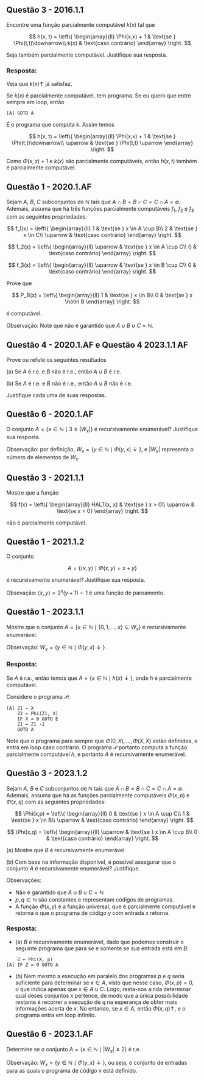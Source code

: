## Questão 3 - 2016.1.1

Encontre uma função parcialmente computável $k(x)$ tal que

$$
h(x, t) =
\left\{
\begin{array}{ll}
\Phi(x,x) + 1 & \text{se } \Phi(t,t)\downarrow\\
k(x) & \text{caso contrário}
\end{array}
\right.
$$

Seja também parcialmente computável. Justifique sua resposta.

### Resposta:

Veja que $k(x)\uparrow$ já satisfaz.

Se $k(x)$ é parcialmente computável, tem programa. Se eu quero que entre sempre em loop, então

```
[A] GOTO A
```

É o programa que computa $k$. Assim temos

$$
h(x, t) =
\left\{
\begin{array}{ll}
\Phi(x,x) + 1 & \text{se } \Phi(t,t)\downarrow\\
\uparrow & \text{se } \Phi(t,t) \uparrow
\end{array}
\right.
$$

Como $\Phi(x,x) + 1$ e $k(x)$ são parcialmente computáveis, então $h(x,t)$ também é parcialmente computável.

## Questão 1 - 2020.1.AF

Sejam $A$, $B$, $C$ subconjuntos de $\mathbb{N}$ tais que $A \cap B = B \cap C = C \cap A = \emptyset$. Ademais, assuma que há três funções parcialmente computáveis $f_1$, $f_2$ e $f_3$ com as seguintes propriedades:

$$
f_1(x) =
\left\{
\begin{array}{ll}
1 & \text{se } x \in A \cup B\\
2 & \text{se } x \in C\\
\uparrow & \text{caso contrário}
\end{array}
\right.
$$

$$
f_2(x) =
\left\{
\begin{array}{ll}
\uparrow & \text{se } x \in A \cup C\\
0 & \text{caso contrário}
\end{array}
\right.
$$

$$
f_3(x) =
\left\{
\begin{array}{ll}
\uparrow & \text{se } x \in B \cup C\\
0 & \text{caso contrário}
\end{array}
\right.
$$

Prove que 

$$
P_B(x) =
\left\{
\begin{array}{ll}
1 & \text{se } x \in B\\
0 & \text{se } x \notin B
\end{array}
\right.
$$

é computável.

Observação: Note que não é garantido que $A \cup B \cup C = \mathbb{N}$.

## Questão 4 - 2020.1.AF e Questão 4 2023.1.1 AF

Prove ou refute os seguintes resultados

(a) Se $A$ é r.e. e $B$ não é r.e., então $A \cup B$ é r.e.

(b) Se $A$ é r.e. e $B$ não é r.e., então $A \cup B$ não é r.e.

Justifique cada uma de suas respostas.

## Questão 6 - 2020.1.AF

O conjunto $A = \{x \in \mathbb{N} \mid 3 \leq \left|W_x\right|\}$ é recursivamente enumerável? Justifique sua resposta.

Observação: por definição, $W_x = \{y \in \mathbb{N} \mid \Phi(y,x)\downarrow\}$, e $\left|W_x\right|$ representa o número de elementos de $W_x$.

## Questão 3 - 2021.1.1

Mostre que a função

$$
f(x) =
\left\{
\begin{array}{ll}
HALT(x, x) & \text{se } x > 0\\
\uparrow & \text{se x = 0}
\end{array}
\right.
$$

não é parcialmente computável.

## Questão 1 - 2021.1.2

O conjunto

$$A = \{\left<x, y\right> \mid \Phi(x, y) = x + y\}$$

é recursivamente enumerável? Justifique sua resposta.

Obsevação: $\left<x, y\right> = 2^x(y+1) ∸ 1$ é uma função de pareamento.

## Questão 1 - 2023.1.1

Mostre que o conjunto $A = \{x \in \mathbb{N} \mid \{0,1,\ldots,x\} \subseteq W_x\}$ é recursivamente enumerável.

Observação: $W_x = \{y \in \mathbb{N} \mid \Phi(y,x)\downarrow\}$.

### Resposta:

Se $A$ é r.e., então temos que $A = \{x \in \mathbb{N} \mid h(x)\downarrow\}$, onde $h$ é parcialmente computável.

Considere o programa $\mathcal{P}$:

```
[A] Z1 ← X
    Z2 ← Phi(Z1, X)
    IF X = 0 GOTO E
    Z1 ← Z1 -1
    GOTO A
```

Note que o programa para sempre que $\Phi(0, X),\ldots,\Phi(X,X)$ estão definidos, e entra em loop caso contrário. O programa $\mathcal{P}$ portanto computa a função parcialmente computável $h$, e portanto $A$ é recursivamente enumerável.

## Questão 3 - 2023.1.2

Sejam $A$, $B$ e $C$ subconjuntos de $\mathbb{N}$ tais que $A \cap B = B \cap C = C \cap A = \emptyset$. Ademais, assuma que há as funções parcialmente computáveis $\Phi(x, p)$ e $\Phi(x, q)$ com as seguintes propriedades:

$$
\Phi(x,p) =
\left\{
\begin{array}{ll}
0 & \text{se } x \in A \cup C\\
1 & \text{se } x \in B\\
\uparrow & \text{caso contrário}
\end{array}
\right.
$$

$$
\Phi(x,q) =
\left\{
\begin{array}{ll}
\uparrow & \text{se } x \in A \cup B\\
0 & \text{caso contrário}
\end{array}
\right.
$$

(a) Mostre que $B$ é recursivamente enumerável

(b) Com base na informação disponível, é possível assegurar que o conjunto $A$ é recursivamente enumerável? Justifique.

Observações:
- Não é garantido que $A \cup B \cup C = \mathbb{N}$
- $p, q \in \mathbb{N}$ são constantes e representam códigos de programas.
- A função $\Phi(x,y)$ é a função universal, que é parcialmente computável e retorna o que o programa de código $y$ com entrada $x$ retorna.

### Resposta:

- (a) $B$ é recursivamente enumerável, dado que podemos construir o seguinte programa que para se e somente se sua entrada está em $B$:

```
    Z ← Phi(X, p)
[A] IF Z = 0 GOTO A
```

- (b) Nem mesmo a execução em paralelo dos programas $p$ e $q$ seria suficiente para determinar se $x \in A$, visto que nesse caso, $\Phi(x, p) = 0$, o que indica apenas que $x \in A \cup C$. Logo, resta-nos ainda determinar qual deses conjuntos $x$ pertence, de modo que a única possibilidade restante é recorrer a execução de $q$ na esperança de obter mais informações acerta de $x$. No entando, se $x \in A$, então $\Phi(x, q)\uparrow$, e o programa entra em loop infinito.

## Questão 6 - 2023.1.AF

Determine se o conjunto $A = \{x \in \mathbb{N} \mid \left|W_x\right| \ge 2\}$ é r.e.

Observação: $W_x = \{y \in \mathbb{N} \mid \Phi(y, x)\downarrow\}$, ou seja, o conjunto de entradas para as quais o programa de código $x$ está definido.